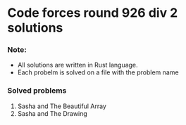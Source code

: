 # Code forces round 926 div 2 solutions

### Note:

- All solutions are written in Rust language.
- Each probelm is solved on a file with the problem name

### Solved problems

1. Sasha and The Beautiful Array
2. Sasha and The Drawing
